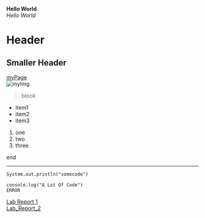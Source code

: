 **Hello World**  
*Hello World*   
# Header
## Smaller Header
[myPage](https://chisengwong.github.io/cse15l-lab-reports/)  
![myImg](https://static.wikia.nocookie.net/spsot/images/3/37/Princess_kenny_facebook_profile.png)  
> block  
* item1
* item2
* item3

1. one
2. two
3. three  

end

---

`System.out.println("somecode")`
```
console.log("A Lot Of Code")
ERROR
```

[Lab Report 1](https://chisengwong.github.io/cse15l-lab-reports/lab_wk2.html)
<br>
[Lab_Report_2](https://chisengwong.github.io/cse15l-lab-reports/lab_wk4.html)